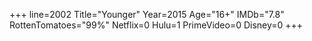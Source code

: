+++
line=2002
Title="Younger"
Year=2015
Age="16+"
IMDb="7.8"
RottenTomatoes="99%"
Netflix=0
Hulu=1
PrimeVideo=0
Disney=0
+++

